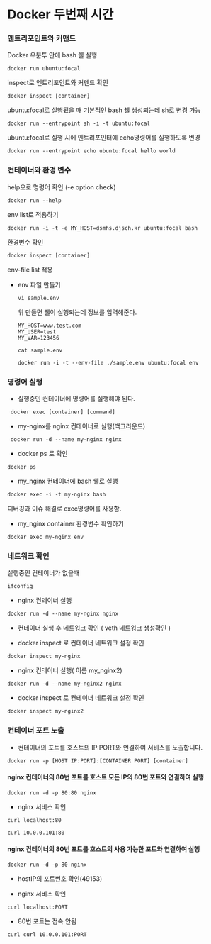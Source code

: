# Docker 두번째 시간

### 엔트리포인트와 커맨드

Docker 우분투 안에 bash 쉘 실행

```Docker
docker run ubuntu:focal
```

inspect로 엔트리포인트와 커멘드 확인

```Docker
docker inspect [container]
```

ubuntu:focal로 실행됬을 때 기본적인 bash 쉘 생성되는데 sh로 변경 가능

```Docker
docker run --entrypoint sh -i -t ubuntu:focal
```

ubuntu:focal로 실행 시에 엔트리포인터에 echo명령어를 실행하도록 변경

```Docker
docker run --entrypoint echo ubuntu:focal hello world
```

### 컨테이너와 환경 변수

help으로 명령어 확인 (-e option check)

```Docker
docker run --help
```

env list로 적용하기

```Docker
docker run -i -t -e MY_HOST=dsmhs.djsch.kr ubuntu:focal bash
```

환경변수 확인

```Docker
docker inspect [container]
```

env-file list 적용

- env 파일 만들기

  ```Docker
  vi sample.env
  ```

  위 만들면 쉘이 실행되는데 정보를 입력해준다.

  ```Docker
  MY_HOST=www.test.com
  MY_USER=test
  MY_VAR=123456
  ```

  ```docker
  cat sample.env
  ```

  ```docker
  docker run -i -t --env-file ./sample.env ubuntu:focal env
  ```

### 명령어 실행

- 실행중인 컨테이너에 명령어를 실행해야 된다.

```docker
 docker exec [container] [command]
```

- my-nginx를 nginx 컨테이너로 실행(백그라운드)

```Docker
 docker run -d --name my-nginx nginx
```

- docker ps 로 확인

```Docker
docker ps
```

- my_nginx 컨테이너에 bash 쉘로 실행

```Docker
docker exec -i -t my-nginx bash
```

디버깅과 이슈 해결로 exec명령어를 사용함.

- my_nginx container 환경변수 확인하기

```Docker
docker exec my-nginx env
```

### 네트워크 확인

실행중인 컨테이너가 없을때

```Docker
ifconfig
```

- nginx 컨테이너 실행

```docker
docker run -d --name my-nginx nginx
```

- 컨테이너 실행 후 네트워크 확인 ( veth 네트워크 생성확인 )

- docker inspect 로 컨테이너 네트워크 설정 확인

```docker
docker inspect my-nginx
```

- nginx 컨테이너 실행( 이름 my_nginx2)

```docker
docker run -d --name my-nginx2 nginx
```

- docker inspect 로 컨테이너 네트워크 설정 확인

```docker
docker inspect my-nginx2
```

### 컨테이너 포트 노출

- 컨테이너의 포트를 호스트의 IP:PORT와 연결하여 서비스를 노출합니다.

```docker
docker run -p [HOST IP:PORT]:[CONTAINER PORT] [container]
```

#### nginx 컨테이너의 80번 포트를 호스트 모든 IP의 80번 포트와 연결하여 실행

```docker
docker run -d -p 80:80 nginx
```

- nginx 서비스 확인

```docker
curl localhost:80
```

```docker
curl 10.0.0.101:80
```

#### nginx 컨테이너의 80번 포트를 호스트의 사용 가능한 포트와 연결하여 실행

```docker
docker run -d -p 80 nginx
```

- hostIP의 포트번호 확인(49153)

- nginx 서비스 확인

```docker
curl localhost:PORT
```

- 80번 포트는 접속 안됨

```docker
curl curl 10.0.0.101:PORT
```
